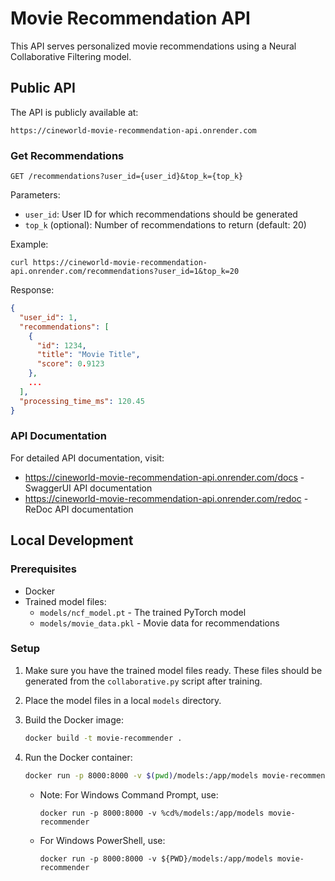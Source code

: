 # Movie Recommendation API

This API serves personalized movie recommendations using a Neural Collaborative Filtering model.

## Public API

The API is publicly available at:

```
https://cineworld-movie-recommendation-api.onrender.com
```

### Get Recommendations

```
GET /recommendations?user_id={user_id}&top_k={top_k}
```

Parameters:

- `user_id`: User ID for which recommendations should be generated
- `top_k` (optional): Number of recommendations to return (default: 20)

Example:

```
curl https://cineworld-movie-recommendation-api.onrender.com/recommendations?user_id=1&top_k=20
```

Response:

```json
{
  "user_id": 1,
  "recommendations": [
    {
      "id": 1234,
      "title": "Movie Title",
      "score": 0.9123
    },
    ...
  ],
  "processing_time_ms": 120.45
}
```

### API Documentation

For detailed API documentation, visit:

- https://cineworld-movie-recommendation-api.onrender.com/docs - SwaggerUI API documentation
- https://cineworld-movie-recommendation-api.onrender.com/redoc - ReDoc API documentation

## Local Development

### Prerequisites

- Docker
- Trained model files:
  - `models/ncf_model.pt` - The trained PyTorch model
  - `models/movie_data.pkl` - Movie data for recommendations

### Setup

1. Make sure you have the trained model files ready. These files should be generated from the `collaborative.py` script after training.

2. Place the model files in a local `models` directory.

3. Build the Docker image:

   ```bash
   docker build -t movie-recommender .
   ```

4. Run the Docker container:

   ```bash
   docker run -p 8000:8000 -v $(pwd)/models:/app/models movie-recommender
   ```

   - Note: For Windows Command Prompt, use:
     ```
     docker run -p 8000:8000 -v %cd%/models:/app/models movie-recommender
     ```
   - For Windows PowerShell, use:
     ```
     docker run -p 8000:8000 -v ${PWD}/models:/app/models movie-recommender
     ```
